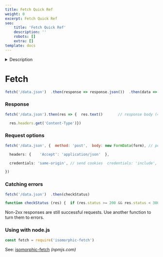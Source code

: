 ```yaml
---
title: Fetch Quick Ref
weight: 0
excerpt: Fetch Quick Ref
seo:
    title: 'Fetch Quick Ref'
    description: ''
    robots: []
    extra: []
template: docs
---
```






<details>

<summary> Description</summary>   

> ## Excerpt
> The Fetch API provides a JavaScript interface for accessing and manipulating parts of the HTTP pipeline, such as requests and responses. It also provides a global fetch() method that provides an easy, logical way to fetch resources asynchronously across the network.

---
The [Fetch API](https://developer.mozilla.org/en-US/docs/Web/API/Fetch_API) provides a JavaScript interface for accessing and manipulating parts of the HTTP pipeline, such as requests and responses. It also provides a global [`fetch()`](https://developer.mozilla.org/en-US/docs/Web/API/fetch) method that provides an easy, logical way to fetch resources asynchronously across the network.

This kind of functionality was previously achieved using [`XMLHttpRequest`](https://developer.mozilla.org/en-US/docs/Web/API/XMLHttpRequest). Fetch provides a better alternative that can be easily used by other technologies such as [`Service Workers`](https://developer.mozilla.org/en-US/docs/Web/API/Service_Worker_API "Service Workers"). Fetch also provides a single logical place to define other HTTP-related concepts such as [CORS](https://developer.mozilla.org/en-US/docs/Web/HTTP/CORS) and extensions to HTTP.

The `fetch` specification differs from `jQuery.ajax()` in the following significant ways:

-   The Promise returned from `fetch()` **won't reject on HTTP error status** even if the response is an HTTP 404 or 500. Instead, as soon as the server responds with headers, the Promise will resolve normally (with the [`ok`](https://developer.mozilla.org/en-US/docs/Web/API/Response/ok "ok") property of the response set to false if the response isn't in the range 200 -299), and it will only reject on network failure or if anything prevented the request from completing.
-   `fetch()` **won't send cross-origin cookies** unless you set the _credentials_ [init option](https://developer.mozilla.org/en-US/docs/Web/API/fetch#parameters). (Since [April 2018](https://github.com/whatwg/fetch/pull/585). The spec changed the default credentials policy to `same-origin`. Firefox changed since 61.0b13.)

A basic fetch request is really simple to set up. Have a look at the following code:

```js
fetch('http://example.com/movies.json')
  .then(response => response.json())
  .then(data => console.log(data));
```

Here we are fetching a JSON file across the network and printing it to the console. The simplest use of `fetch()` takes one argument — the path to the resource you want to fetch — and does not directly return the JSON response body but instead returns a promise that resolves with a [`Response`](https://developer.mozilla.org/en-US/docs/Web/API/Response) object.

The [`Response`](https://developer.mozilla.org/en-US/docs/Web/API/Response) object, in turn, does not directly contain the actual JSON response body but is instead a representation of the entire HTTP response. So, to extract the JSON body content from the [`Response`](https://developer.mozilla.org/en-US/docs/Web/API/Response) object, we use the [`json()`](https://developer.mozilla.org/en-US/docs/Web/API/Response/json "json()") method, which returns a second promise that resolves with the result of parsing the response body text as JSON.

**Note:** See the [Body](https://developer.mozilla.org/en-US/docs/Web/API/Fetch_API/Using_Fetch#body) section for similar methods to extract other types of body content.

Fetch requests are controlled by the `connect-src` directive of [Content Security Policy](https://developer.mozilla.org/en-US/docs/Web/HTTP/Headers/Content-Security-Policy) rather than the directive of the resources it's retrieving.

### [Supplying request options](https://developer.mozilla.org/en-US/docs/Web/API/Fetch_API/Using_Fetch#supplying_request_options "Permalink to Supplying request options")

The `fetch()` method can optionally accept a second parameter, an `init` object that allows you to control a number of different settings:

See [`fetch()`](https://developer.mozilla.org/en-US/docs/Web/API/fetch) for the full options available, and more details.

```js
js
// Example POST method implementation:
async function postData(url = '', data = {}) {
  // Default options are marked with *
  const response = await fetch(url, {
    method: 'POST', // *GET, POST, PUT, DELETE, etc.
    mode: 'cors', // no-cors, *cors, same-origin
    cache: 'no-cache', // *default, no-cache, reload, force-cache, only-if-cached
    credentials: 'same-origin', // include, *same-origin, omit
    headers: {
      'Content-Type': 'application/json'
      // 'Content-Type': 'application/x-www-form-urlencoded',
    },
    redirect: 'follow', // manual, *follow, error
    referrerPolicy: 'no-referrer', // no-referrer, *no-referrer-when-downgrade, origin, origin-when-cross-origin, same-origin, strict-origin, strict-origin-when-cross-origin, unsafe-url
    body: JSON.stringify(data) // body data type must match "Content-Type" header
  });
  return response.json(); // parses JSON response into native JavaScript objects
}

postData('https://example.com/answer', { answer: 42 })
  .then(data => {
    console.log(data); // JSON data parsed by `data.json()` call
  });
```

Note that `mode: "no-cors"` only allows a limited set of headers in the request:

-   `Accept`
-   `Accept-Language`
-   `Content-Language`
-   `Content-Type` with a value of `application/x-www-form-urlencoded`, `multipart/form-data`, or `text/plain`

### [Sending a request with credentials included](https://developer.mozilla.org/en-US/docs/Web/API/Fetch_API/Using_Fetch#sending_a_request_with_credentials_included "Permalink to Sending a request with credentials included")

To cause browsers to send a request with credentials included on both same-origin and cross-origin calls, add `credentials: 'include'` to the `init` object you pass to the `fetch()` method.

```js

fetch('https://example.com', {
  credentials: 'include'
});
```

**Note:** `Access-Control-Allow-Origin` is prohibited from using a wildcard for requests with `credentials: 'include'`. In such cases, the exact origin must be provided; even if you are using a CORS unblocker extension, the requests will still fail.

**Note:** Browsers should not send credentials in _preflight requests_ irrespective of this setting. For more information see: [CORS > Requests with credentials](https://developer.mozilla.org/en-US/docs/Web/HTTP/CORS#requests_with_credentials).

If you only want to send credentials if the request URL is on the same origin as the calling script, add `credentials: 'same-origin'`.

```js

// The calling script is on the origin 'https://example.com'

fetch('https://example.com', {
  credentials: 'same-origin'
});
```

To instead ensure browsers don't include credentials in the request, use `credentials: 'omit'`.

```js

fetch('https://example.com', {
  credentials: 'omit'
})
```

### [Uploading JSON data](https://developer.mozilla.org/en-US/docs/Web/API/Fetch_API/Using_Fetch#uploading_json_data "Permalink to Uploading JSON data")

Use [`fetch()`](https://developer.mozilla.org/en-US/docs/Web/API/fetch) to POST JSON-encoded data.

```js

const data = { username: 'example' };

fetch('https://example.com/profile', {
  method: 'POST', // or 'PUT'
  headers: {
    'Content-Type': 'application/json',
  },
  body: JSON.stringify(data),
})
.then(response => response.json())
.then(data => {
  console.log('Success:', data);
})
.catch((error) => {
  console.error('Error:', error);
});
```

### [Uploading a file](https://developer.mozilla.org/en-US/docs/Web/API/Fetch_API/Using_Fetch#uploading_a_file "Permalink to Uploading a file")

Files can be uploaded using an HTML `<input type="file" />` input element, [`FormData()`](https://developer.mozilla.org/en-US/docs/Web/API/FormData/FormData "FormData()") and [`fetch()`](https://developer.mozilla.org/en-US/docs/Web/API/fetch).

```js

const formData = new FormData();
const fileField = document.querySelector('input[type="file"]');

formData.append('username', 'abc123');
formData.append('avatar', fileField.files[0]);

fetch('https://example.com/profile/avatar', {
  method: 'PUT',
  body: formData
})
.then(response => response.json())
.then(result => {
  console.log('Success:', result);
})
.catch(error => {
  console.error('Error:', error);
});
```

### [Uploading multiple files](https://developer.mozilla.org/en-US/docs/Web/API/Fetch_API/Using_Fetch#uploading_multiple_files "Permalink to Uploading multiple files")

Files can be uploaded using an HTML `<input type="file" multiple />` input element, [`FormData()`](https://developer.mozilla.org/en-US/docs/Web/API/FormData/FormData "FormData()") and [`fetch()`](https://developer.mozilla.org/en-US/docs/Web/API/fetch).

```js

const formData = new FormData();
const photos = document.querySelector('input[type="file"][multiple]');

formData.append('title', 'My Vegas Vacation');
for (let i = 0; i < photos.files.length; i++) {
  formData.append(`photos_${i}`, photos.files[i]);
}

fetch('https://example.com/posts', {
  method: 'POST',
  body: formData,
})
.then(response => response.json())
.then(result => {
  console.log('Success:', result);
})
.catch(error => {
  console.error('Error:', error);
});
```

### [Processing a text file line by line](https://developer.mozilla.org/en-US/docs/Web/API/Fetch_API/Using_Fetch#processing_a_text_file_line_by_line "Permalink to Processing a text file line by line")

The chunks that are read from a response are not broken neatly at line boundaries and are Uint8Arrays, not strings. If you want to fetch a text file and process it line by line, it is up to you to handle these complications. The following example shows one way to do this by creating a line iterator (for simplicity, it assumes the text is UTF-8, and doesn't handle fetch errors).

```js

async function* makeTextFileLineIterator(fileURL) {
  const utf8Decoder = new TextDecoder('utf-8');
  const response = await fetch(fileURL);
  const reader = response.body.getReader();
  let { value: chunk, done: readerDone } = await reader.read();
  chunk = chunk ? utf8Decoder.decode(chunk) : '';

  const re = /\n|\r|\r\n/gm;
  let startIndex = 0;
  let result;

  for (;;) {
    let result = re.exec(chunk);
    if (!result) {
      if (readerDone) {
        break;
      }
      let remainder = chunk.substr(startIndex);
      ({ value: chunk, done: readerDone } = await reader.read());
      chunk = remainder + (chunk ? utf8Decoder.decode(chunk) : '');
      startIndex = re.lastIndex = 0;
      continue;
    }
    yield chunk.substring(startIndex, result.index);
    startIndex = re.lastIndex;
  }
  if (startIndex < chunk.length) {
    // last line didn't end in a newline char
    yield chunk.substr(startIndex);
  }
}

async function run() {
  for await (let line of makeTextFileLineIterator(urlOfFile)) {
    processLine(line);
  }
}

run();
```

### [Checking that the fetch was successful](https://developer.mozilla.org/en-US/docs/Web/API/Fetch_API/Using_Fetch#checking_that_the_fetch_was_successful "Permalink to Checking that the fetch was successful")

A [`fetch()`](https://developer.mozilla.org/en-US/docs/Web/API/fetch) promise will reject with a [`TypeError`](https://developer.mozilla.org/en-US/docs/Web/JavaScript/Reference/Global_Objects/TypeError) when a network error is encountered or CORS is misconfigured on the server-side, although this usually means permission issues or similar — a 404 does not constitute a network error, for example. An accurate check for a successful `fetch()` would include checking that the promise resolved, then checking that the [`Response.ok`](https://developer.mozilla.org/en-US/docs/Web/API/Response/ok) property has a value of true. The code would look something like this:

```
fetch('flowers.jpg')
  .then(response => {
    if (!response.ok) {
      throw new Error('Network response was not OK');
    }
    return response.blob();
  })
  .then(myBlob => {
    myImage.src = URL.createObjectURL(myBlob);
  })
  .catch(error => {
    console.error('There has been a problem with your fetch operation:', error);
  });
```

### [Supplying your own request object](https://developer.mozilla.org/en-US/docs/Web/API/Fetch_API/Using_Fetch#supplying_your_own_request_object "Permalink to Supplying your own request object")

Instead of passing a path to the resource you want to request into the `fetch()` call, you can create a request object using the [`Request()`](https://developer.mozilla.org/en-US/docs/Web/API/Request/Request "Request()") constructor, and pass that in as a `fetch()` method argument:

```
const myHeaders = new Headers();

const myRequest = new Request('flowers.jpg', {
  method: 'GET',
  headers: myHeaders,
  mode: 'cors',
  cache: 'default',
});

fetch(myRequest)
  .then(response => response.blob())
  .then(myBlob => {
    myImage.src = URL.createObjectURL(myBlob);
  });
```

`Request()` accepts exactly the same parameters as the `fetch()` method. You can even pass in an existing request object to create a copy of it:

```
const anotherRequest = new Request(myRequest, myInit);
```

This is pretty useful, as request and response bodies are one use only. Making a copy like this allows you to make use of the request/response again while varying the `init` options if desired. The copy must be made before the body is read, and reading the body in the copy will also mark it as read in the original request.

**Note:** There is also a [`clone()`](https://developer.mozilla.org/en-US/docs/Web/API/Request/clone "clone()") method that creates a copy. Both methods of creating a copy will fail if the body of the original request or response has already been read, but reading the body of a cloned response or request will not cause it to be marked as read in the original.

The [`Headers`](https://developer.mozilla.org/en-US/docs/Web/API/Headers) interface allows you to create your own headers object via the [`Headers()`](https://developer.mozilla.org/en-US/docs/Web/API/Headers/Headers "Headers()") constructor. A headers object is a simple multi-map of names to values:

```
const content = 'Hello World';
const myHeaders = new Headers();
myHeaders.append('Content-Type', 'text/plain');
myHeaders.append('Content-Length', content.length.toString());
myHeaders.append('X-Custom-Header', 'ProcessThisImmediately');
```

The same can be achieved by passing an array of arrays or an object literal to the constructor:

```
const myHeaders = new Headers({
  'Content-Type': 'text/plain',
  'Content-Length': content.length.toString(),
  'X-Custom-Header': 'ProcessThisImmediately'
});
```

The contents can be queried and retrieved:

```
console.log(myHeaders.has('Content-Type')); // true
console.log(myHeaders.has('Set-Cookie')); // false
myHeaders.set('Content-Type', 'text/html');
myHeaders.append('X-Custom-Header', 'AnotherValue');

console.log(myHeaders.get('Content-Length')); // 11
console.log(myHeaders.get('X-Custom-Header')); // ['ProcessThisImmediately', 'AnotherValue']

myHeaders.delete('X-Custom-Header');
console.log(myHeaders.get('X-Custom-Header')); // null
```

Some of these operations are only useful in [`ServiceWorkers`](https://developer.mozilla.org/en-US/docs/Web/API/Service_Worker_API "ServiceWorkers"), but they provide a much nicer API for manipulating headers.

All of the Headers methods throw a `TypeError` if a header name is used that is not a valid HTTP Header name. The mutation operations will throw a `TypeError` if there is an immutable guard ([see below](https://developer.mozilla.org/en-US/docs/Web/API/Fetch_API/Using_Fetch#guard)). Otherwise, they fail silently. For example:

```
const myResponse = Response.error();
try {
  myResponse.headers.set('Origin', 'http://mybank.com');
} catch (e) {
  console.log('Cannot pretend to be a bank!');
}
```

A good use case for headers is checking whether the content type is correct before you process it further. For example:

```
fetch(myRequest)
  .then(response => {
     const contentType = response.headers.get('content-type');
     if (!contentType || !contentType.includes('application/json')) {
       throw new TypeError("Oops, we haven't got JSON!");
     }
     return response.json();
  })
  .then(data => {
      /* process your data further */
  })
  .catch(error => console.error(error));
```

### [Guard](https://developer.mozilla.org/en-US/docs/Web/API/Fetch_API/Using_Fetch#guard "Permalink to Guard")

Since headers can be sent in requests and received in responses, and have various limitations about what information can and should be mutable, headers' objects have a _guard_ property. This is not exposed to the Web, but it affects which mutation operations are allowed on the headers object.



</details>

# Fetch

```js
fetch('/data.json')  .then(response => response.json())  .then(data => {    console.log(data)  })  .catch(err => ...)
```

### Response

```js
fetch('/data.json').then(res => {  res.text()       // response body (=> Promise)  res.json()       // parse via JSON (=> Promise)  res.status       //=> 200  res.statusText   //=> 'OK'  res.redirected   //=> false  res.ok           //=> true  res.url          //=> 'http://site.com/data.json'  res.type         //=> 'basic'                   //   ('cors' 'default' 'error'                   //    'opaque' 'opaqueredirect')
```

```js
  res.headers.get('Content-Type')})
```

### Request options

```js
fetch('/data.json', {  method: 'post',  body: new FormData(form), // post body  body: JSON.stringify(...),
```

```js
  headers: {    'Accept': 'application/json'  },
```

```js
  credentials: 'same-origin', // send cookies  credentials: 'include',     // send cookies, even in CORS
```

```js
})
```

### Catching errors

```js
fetch('/data.json')  .then(checkStatus)
```

```js
function checkStatus (res) {  if (res.status >= 200 && res.status < 300) {    return res  } else {    let err = new Error(res.statusText)    err.response = res    throw err  }}
```

Non-2xx responses are still successful requests. Use another function to turn them to errors.

### Using with node.js

```js
const fetch = require('isomorphic-fetch')
```

See: [isomorphic-fetch](https://npmjs.com/package/isomorphic-fetch) *(npmjs.com)*
